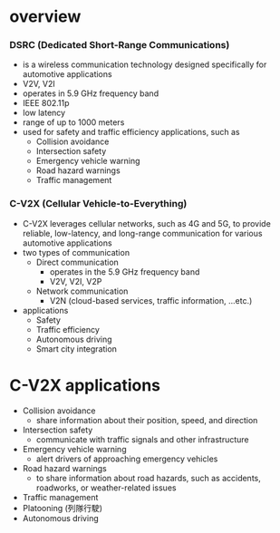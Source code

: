 # overview
### DSRC (Dedicated Short-Range Communications)
- is a wireless communication technology designed specifically for automotive applications
- V2V, V2I
- operates in 5.9 GHz frequency band
- IEEE 802.11p
- low latency
- range of up to 1000 meters
- used for safety and traffic efficiency applications, such as
  - Collision avoidance
  - Intersection safety
  - Emergency vehicle warning
  - Road hazard warnings
  - Traffic management
### C-V2X (Cellular Vehicle-to-Everything)
- C-V2X leverages cellular networks, such as 4G and 5G, to provide reliable, low-latency, and long-range communication for various automotive applications
- two types of communication
  - Direct communication
    - operates in the 5.9 GHz frequency band
    - V2V, V2I, V2P
  - Network communication
    - V2N (cloud-based services, traffic information, ...etc.)
- applications
  - Safety
  - Traffic efficiency
  - Autonomous driving
  - Smart city integration

# C-V2X applications
- Collision avoidance
  - share information about their position, speed, and direction
- Intersection safety
  - communicate with traffic signals and other infrastructure
- Emergency vehicle warning
  - alert drivers of approaching emergency vehicles
- Road hazard warnings
  - to share information about road hazards, such as accidents, roadworks, or weather-related issues
- Traffic management
- Platooning (列隊行駛)
- Autonomous driving
